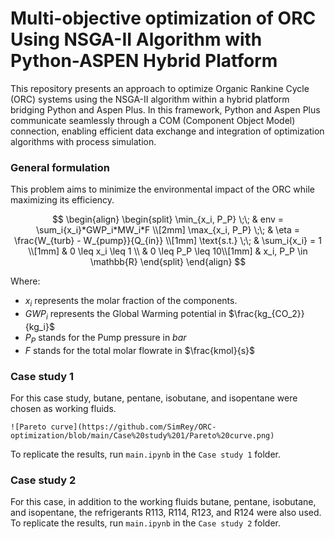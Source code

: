 # Multi-objective optimization of ORC Using NSGA-II Algorithm with Python-ASPEN Hybrid Platform

This repository presents an approach to optimize Organic Rankine Cycle (ORC) systems using the NSGA-II algorithm within a hybrid platform bridging Python and Aspen Plus. In this  framework, Python and Aspen Plus communicate seamlessly through a COM (Component Object Model) connection, enabling efficient data exchange and integration of optimization algorithms with process simulation.

### General formulation

This problem aims to minimize the environmental impact of the ORC while maximizing its efficiency.

$$
\begin{align}
\begin{split}
\min_{x_i, P_P} \;\; & env = \sum_i{x_i}*GWP_i*MW_i*F \\[2mm]
\max_{x_i, P_P} \;\; &  \eta = \frac{W_{turb} - W_{pump}}{Q_{in}} \\[1mm]
\text{s.t.} \;\; & \sum_i{x_i} = 1 \\[1mm]
& 0 \leq x_i \leq 1 \\
& 0 \leq P_P \leq 10\\[1mm]
& x_i, P_P \in \mathbb{R}
\end{split}
\end{align}
$$

Where:

- $x_i$ represents the molar fraction of the components.
- $GWP_i$ represents the Global Warming potential in $\frac{kg_{CO_2}}{kg_i}$
- $P_P$ stands for the Pump pressure in $bar$
- $F$ stands for the total molar flowrate in $\frac{kmol}{s}$

### Case study 1

For this case study, butane, pentane, isobutane, and isopentane were chosen as working fluids.



```
![Pareto curve](https://github.com/SimRey/ORC-optimization/blob/main/Case%20study%201/Pareto%20curve.png)
```


To replicate the results, run `main.ipynb` in the `Case study 1` folder.

### Case study 2

For this case, in addition to the working fluids butane, pentane, isobutane, and isopentane, the refrigerants R113, R114, R123, and R124 were also used. To replicate the results, run `main.ipynb` in the `Case study 2` folder.
